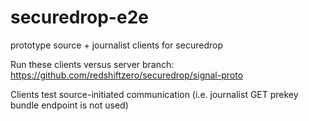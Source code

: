 # securedrop-e2e
prototype source + journalist clients for securedrop

Run these clients versus server branch: https://github.com/redshiftzero/securedrop/signal-proto

Clients test source-initiated communication (i.e. journalist GET prekey bundle endpoint is not used)

